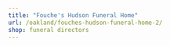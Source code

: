 ```yaml
---
title: "Fouche's Hudson Funeral Home"
url: /oakland/fouches-hudson-funeral-home-2/
shop: funeral directors
---
```

